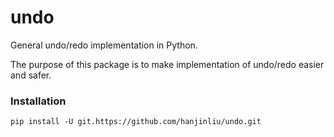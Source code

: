 # undo

General undo/redo implementation in Python.

The purpose of this package is to make implementation of undo/redo easier and safer.

### Installation

```
pip install -U git.https://github.com/hanjinliu/undo.git
```

